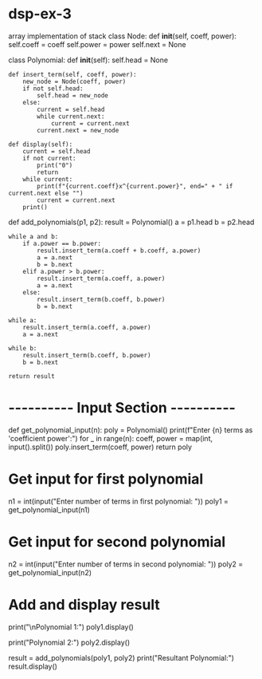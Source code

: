 # dsp-ex-3
array implementation of stack
class Node:
    def __init__(self, coeff, power):
        self.coeff = coeff
        self.power = power
        self.next = None

class Polynomial:
    def __init__(self):
        self.head = None

    def insert_term(self, coeff, power):
        new_node = Node(coeff, power)
        if not self.head:
            self.head = new_node
        else:
            current = self.head
            while current.next:
                current = current.next
            current.next = new_node

    def display(self):
        current = self.head
        if not current:
            print("0")
            return
        while current:
            print(f"{current.coeff}x^{current.power}", end=" + " if current.next else "")
            current = current.next
        print()

def add_polynomials(p1, p2):
    result = Polynomial()
    a = p1.head
    b = p2.head

    while a and b:
        if a.power == b.power:
            result.insert_term(a.coeff + b.coeff, a.power)
            a = a.next
            b = b.next
        elif a.power > b.power:
            result.insert_term(a.coeff, a.power)
            a = a.next
        else:
            result.insert_term(b.coeff, b.power)
            b = b.next

    while a:
        result.insert_term(a.coeff, a.power)
        a = a.next

    while b:
        result.insert_term(b.coeff, b.power)
        b = b.next

    return result

# ---------- Input Section ----------
def get_polynomial_input(n):
    poly = Polynomial()
    print(f"Enter {n} terms as 'coefficient power':")
    for _ in range(n):
        coeff, power = map(int, input().split())
        poly.insert_term(coeff, power)
    return poly

# Get input for first polynomial
n1 = int(input("Enter number of terms in first polynomial: "))
poly1 = get_polynomial_input(n1)

# Get input for second polynomial
n2 = int(input("Enter number of terms in second polynomial: "))
poly2 = get_polynomial_input(n2)

# Add and display result
print("\nPolynomial 1:")
poly1.display()

print("Polynomial 2:")
poly2.display()

result = add_polynomials(poly1, poly2)
print("Resultant Polynomial:")
result.display()


